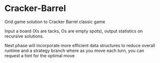 # Cracker-Barrel
Grid game solution to Cracker Barrel classic game

Input a board (Xs are tacks, Os are empty spots), output statistics on recursive solutions.

Next phase will incorporate more efficient data structures to reduce overall runtime and a strategy branch where as you move each turn, you can request a hint for the optimal move
